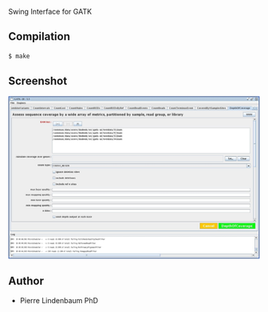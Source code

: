 Swing Interface for GATK

## Compilation

```bash
$ make
```

## Screenshot

![Screenshot 1](doc/screenshot01.jpg)

## Author

* Pierre Lindenbaum PhD




